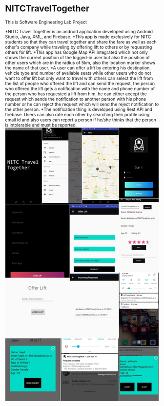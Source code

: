# NITCTravelTogether
This is Software Engineering Lab Project

*NITC Travel Together is an android application developed using Android Studio, Java, XML, and Firebase. 
*This app is made exclusively for NITC students so that they can travel together and share the fare as well as each other's company while traveling by offering lift to others or by requesting others for lift. 
*This app has Google Map API integrated which not only shows the current position of the logged-in user but also the position of other users which are in the radius of 5km, also the location marker shows the name of that user.
*A user can offer a lift by entering his destination, vehicle type and number of available seats while other users who do not want to offer lift but only want to travel with others can select the lift from the list of people who offered the lift and can send the request, the person who offered the lift gets a notification with the name and phone number of the person who has requested a lift from him, he can either accept the request which sends the notification to another person with his phone number or he can reject the request which will send the reject notification to the other person.
*The notification thing is developed using Rest API and firebase. Users can also rate each other by searching their profile using email id and also users can report a person if he/she thinks that the person is intolerable and must be reported.
![Alt text](/gradle/wrapper/final_ss.jpeg)


